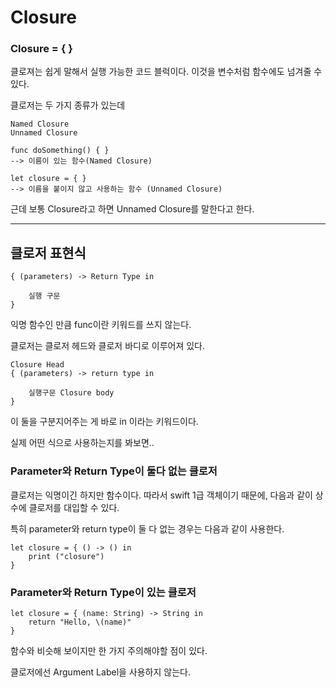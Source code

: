 # Closure
### Closure = { }
클로져는 쉽게 말해서 실행 가능한 코드 블럭이다. 이것을 변수처럼 함수에도 넘겨줄 수 있다. 

클로저는 두 가지 종류가 있는데

    Named Closure
    Unnamed Closure

    func doSomething() { }
    --> 이름이 있는 함수(Named Closure)

    let closure = { }
    --> 이름을 붙이지 않고 사용하는 함수 (Unnamed Closure)

근데 보통 Closure라고 하면 Unnamed Closure를 말한다고 한다.

---------
## 클로저 표현식
    { (parameters) -> Return Type in

        실행 구문
    }

익명 함수인 만큼 func이란 키워드를 쓰지 않는다.

클로저는 클로저 헤드와 클로저 바디로 이루어져 있다.
    
    Closure Head
    { (parameters) -> return type in

        실행구문 Closure body
    }

이 둘을 구분지어주는 게 바로 in 이라는 키워드이다.

실제 어떤 식으로 사용하는지를 봐보면..

### Parameter와 Return Type이 둘다 없는 클로저

클로저는 익명이긴 하지만 함수이다. 따라서 swift 1급 객체이기 때문에, 다음과 같이 상수에 클로저를 대입할 수 있다.

특히 parameter와 return type이 둘 다 없는 경우는 다음과 같이 사용한다.

    let closure = { () -> () in 
        print ("closure")
    }

### Parameter와 Return Type이 있는 클로저

    let closure = { (name: String) -> String in
        return "Hello, \(name)"
    }

함수와 비슷해 보이지만 한 가지 주의해야할 점이 있다.

클로저에선 Argument Label을 사용하지 않는다.
